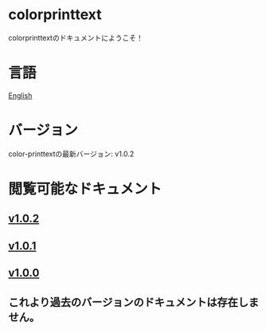 # colorprinttext
colorprinttextのドキュメントにようこそ！
# 言語
[English](https://github.com/gx1285/color-printtext/blob/main/docs/index.md)
# バージョン
color-printtextの最新バージョン: v1.0.2
# 閲覧可能なドキュメント
## <a href="https://github.com/gx1285/color-printtext/blob/main/docs/v1.0.2/index-jp.md">v1.0.2</a><br>
## <a href="https://github.com/gx1285/color-printtext/blob/main/docs/v1.0.1/index-jp.md">v1.0.1</a><br>
## <a href="https://github.com/gx1285/color-printtext/blob/main/docs/v1.0.0/index-jp.md">v1.0.0</a><br>
## これより過去のバージョンのドキュメントは存在しません。
